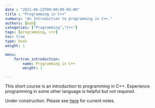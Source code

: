 ```yaml
---
date : "2021-06-23T00:00:00-05:00"
title : "Programming in C++"
summary: "An Introduction to programming in C++."
authors: [kah]
categories: ["Programming","C++"]
tags: [programming, c++]
toc: true
type: book
weight: 1

menu:
    fortran_introduction:
        name: Programming in C++
        weight: 1

---
```


This short course is an introduction to programming in C++.  Experience programming in some other language is helpful but not required.  

Under construction.  Please see [here](/courses/introduction_to_cpp) for current notes.
